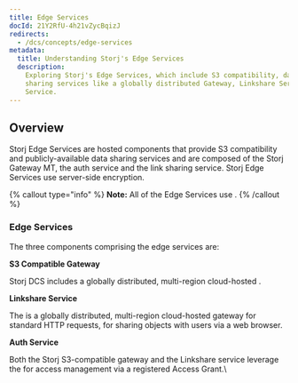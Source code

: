 ```yaml
---
title: Edge Services
docId: 21Y2RfU-4h21vZycBqizJ
redirects:
  - /dcs/concepts/edge-services
metadata:
  title: Understanding Storj's Edge Services
  description:
    Exploring Storj's Edge Services, which include S3 compatibility, data
    sharing services like a globally distributed Gateway, Linkshare Service, and Auth
    Service.
---
```


## Overview

Storj Edge Services are hosted components that provide S3 compatibility and publicly-available data sharing services and are composed of the Storj Gateway MT, the auth service and the link sharing service. Storj Edge Services use server-side encryption.

{% callout type="info"  %}
**Note:** All of the Edge Services use [](docId:hf2uumViqYvS1oq8TYbeW).&#x20;
{% /callout %}

### Edge Services

The three components comprising the edge services are:

**S3 Compatible Gateway**

Storj DCS includes a globally distributed, multi-region cloud-hosted [](docId:yYCzPT8HHcbEZZMvfoCFa).

**Linkshare Service**

The [](docId:sN2GhYgGUtqBVF65GhKEa) is a globally distributed, multi-region cloud-hosted gateway for standard HTTP requests, for sharing objects with users via a web browser.&#x20;

**Auth Service**

Both the Storj S3-compatible gateway and the Linkshare service leverage the [](docId:cSsmRiNfJD_NK3ksKCPQ4) for access management via a registered Access Grant.\\
